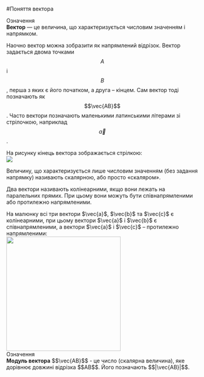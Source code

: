 #<p1>Поняття вектора</p1>

<div class="eoz-wrap">
<span class="eoz">Означення</span>
<div class="eoz-text">
<b>Вектор</b> — це величина, що характеризується числовим значенням і напрямком.
</div>
</div>

Наочно вектор можна зобразити як напрямлений відрізок. Вектор задається двома точками $$A$$ і $$B$$, перша з яких є його <p1>початком</p1>, а друга – <p1>кінцем</p1>. Сам вектор тоді позначають як $$\vec{AB}$$. Часто вектори позначають маленькими латинськими літерами зі стрілочкою, наприклад $$\vec{a}$$. 

<div class="space">На рисунку кінець вектора зображається стрілкою:</div>

<div class="space"><img class="image"  src="https://rawgit.com/chudaol/ed-era-book-physics/master/images/Add/vector/1.svg" /></div>

Величину, що характеризується лише числовим значенням (без задання напрямку) називають <p1>скалярною</p1>, або просто <p1>«скаляром»</p1>.


Два вектори називають <p1>колінеарними</p1>, якщо вони лежать на паралельних прямих. При цьому вони можуть бути співнапрямленими або протилежно напрямленими.

<div class="space">На малюнку всі три вектори $\vec{a}$, $\vec{b}$ та $\vec{c}$ є колінеарними, при цьому вектори $\vec{a}$ і $\vec{b}$ є співнапрямленими, а вектори $\vec{a}$ і $\vec{c}$ – протилежно напрямленими:</div>

<div class="space"><img class="image" height="300" src="https://rawgit.com/chudaol/ed-era-book-physics/master/images/Add/vector/2.png" /></div>

<div class="eoz-wrap">
<span class="eoz">Означення</span>
<div class="eoz-text">
<b>Модуль вектора</b> $$\vec{AB}$$ - це число (скалярна величина), яке дорівнює довжині відрізка $$AB$$. Його позначають $$|\vec{AB}|$$.
</div>
</div>


